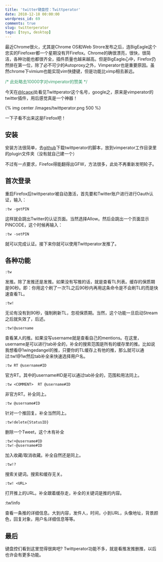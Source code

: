 ```yaml
---
title: 'twitter键盘控：Twittperator'
date: 2010-12-18 00:00:00
wordpress_id: 69
comments: true
slug: twitterperator
tags: [toys, desktop]
---
```

最近Chrome很火，尤其是Chrome OS和Web Strore发布之后，连BigEagle这个忠实的Firefoxer都一个星期没有开Firefox。Chrome的确很漂亮，很快，很简洁，各种功能也都很齐全，插件质量也越来越高。但是BigEagle心中，Firefox仍然排在第一位，除了必不可少的Autoproxy之外，Vimperator也是重要原因。虽然chrome下vimium也能实现vim快捷键，但是功能比vimp相去甚远。

<span style="color: #339966;">/\* 此处略去10000字对vimperator的赞美 \*/</span>

今天在<a href="http://twitter.com/Icaoxi" target="_blank">@Icaoxi</a>处看见Twittperator这个名号，google之，原来是vimperator的twitter插件，用后感觉真是一个神器！

{% img center /images/twittperator.png 500 %}

一下子看不出来这是Firefox吧！
<!--more-->

## 安装
安装方法很简单，去<a href="https://github.com/vimpr/vimperator-plugins" target="_blank">github</a>下载twittperator的脚本，放到vimperator工作目录里的plugin文件夹（没有就自己建一个）

不过有一点要求，Firefox得能翻得出GFW，方法很多，此处不再重新发明轮子。

## 首次登录
重启Firefox后twittperator被自动激活，首先要和Twitter账户进行进行Oauth认证，输入：

    :tw -getPIN

这样就会跳出Twitter的认证页面。当然选择Allow。然后会跳出一个页面显示PINCODE，这个时候再输入：

    :tw -setPIN

就可以完成认证。接下来你就可以使用Twittperator发推了。

## 各种功能
    :tw 

发推。除了发推还是发推。如果没有写推的话，就是查看TL列表。缓存的保质期是90秒。即：你用这个刷了一次TL之后90秒内再用这条命令是不会刷TL的而是快速查看TL。

    :tw!

无论有没有到90秒，强制刷新TL，忽视保质期。当然，这个功能一旦启动Stream之后就失效了，后述。

    :tw!@username

查看某人的推。如果没写username就是查看自己的mentions。在这里，username是可以进行tab补全的，补全的搜索范围是所有的缓存里的推。比如说我想看@1wingedangel的推，只要你的TL缓存上有他的推，那么就可以通过:tw!@1w然后tab补全来快速选择用户名。

    :tw RT @username#ID

官方RT。其中的username#ID是可以通过tab补全的，范围和用法同上。

    :tw <COMMENT>  RT @username#ID

非官方RT。补全同上。

    :tw @username#ID

针对一个推回复。补全当然同上。

    :tw!delete{StatusID}

删除一个Tweet，这个木有补全

    :tw!+@username#ID
    :tw!-@username#ID

加入收藏/取消收藏。补全自然还是同上。

    :tw!?

搜索关键词。搜索和缓存无关。

    :tw! <URL>

打开推上的URL。补全跟着缓存走，补全的关键词是推的内容。

:tw!info

查看一条推的详细信息。大到内容，发件人，时间，小到URL，头像地址，背景颜色，回复对象，用户名详细信息等等。

## 最后
键盘控们看到这里觉得很爽吧? Twittperator功能不多，就是看推发推删推，以后也许会有更多功能。
